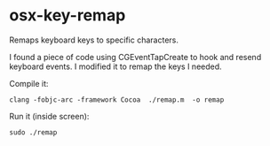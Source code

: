 # osx-key-remap

Remaps keyboard keys to specific characters.

I found a piece of code using CGEventTapCreate to hook and resend keyboard events. I modified it to remap the keys I needed.

Compile it:

```
clang -fobjc-arc -framework Cocoa  ./remap.m  -o remap
```

Run it (inside screen):

```
sudo ./remap
```
